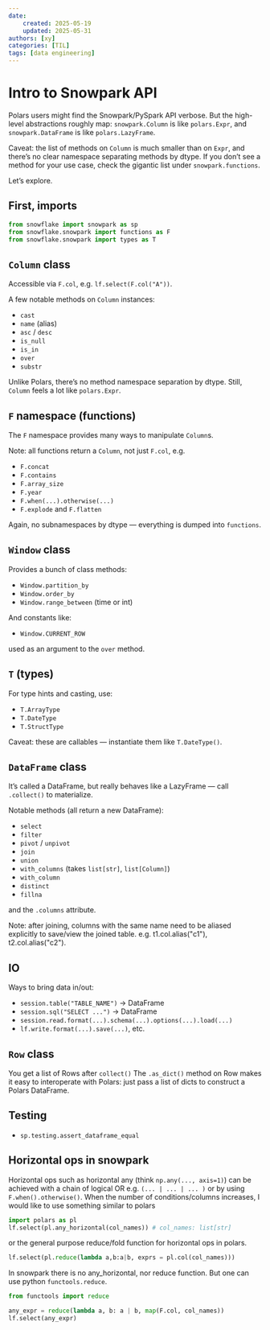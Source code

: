 ```yaml
---
date:
    created: 2025-05-19
    updated: 2025-05-31 
authors: [xy]
categories: [TIL]
tags: [data engineering]
---
```


# Intro to Snowpark API

<!-- more -->

Polars users might find the Snowpark/PySpark API verbose.
But the high-level abstractions roughly map: `snowpark.Column` is like `polars.Expr`, and `snowpark.DataFrame` is like `polars.LazyFrame`.

Caveat: the list of methods on `Column` is much smaller than on `Expr`, and there’s no clear namespace separating methods by dtype.
If you don’t see a method for your use case, check the gigantic list under `snowpark.functions`.

Let’s explore.

## First, imports

```py
from snowflake import snowpark as sp
from snowflake.snowpark import functions as F
from snowflake.snowpark import types as T
```

## `Column` class

Accessible via `F.col`, e.g. `lf.select(F.col("A"))`.

A few notable methods on `Column` instances:

* `cast`
* `name` (alias)
* `asc` / `desc`
* `is_null`
* `is_in`
* `over`
* `substr`

Unlike Polars, there’s no method namespace separation by dtype.
Still, `Column` feels a lot like `polars.Expr`.

## `F` namespace (functions)

The `F` namespace provides many ways to manipulate `Column`s.

Note: all functions return a `Column`, not just `F.col`, e.g.

* `F.concat`
* `F.contains`
* `F.array_size`
* `F.year`
* `F.when(...).otherwise(...)`
* `F.explode` and `F.flatten`

Again, no subnamespaces by dtype — everything is dumped into `functions`.

## `Window` class

Provides a bunch of class methods:

* `Window.partition_by`
* `Window.order_by`
* `Window.range_between` (time or int)

And constants like:

* `Window.CURRENT_ROW`

used as an argument to the `over` method.

## `T` (types)

For type hints and casting, use:

* `T.ArrayType`
* `T.DateType`
* `T.StructType`

Caveat: these are callables — instantiate them like `T.DateType()`.

## `DataFrame` class

It’s called a DataFrame, but really behaves like a LazyFrame — call `.collect()` to materialize.

Notable methods (all return a new DataFrame):

* `select`
* `filter`
* `pivot` / `unpivot`
* `join`
* `union`
* `with_columns` (takes `list[str]`, `list[Column]`)
* `with_column`
* `distinct`
* `fillna`

and the `.columns` attribute.

Note: after joining, columns with the same name need to be aliased explicitly to save/view the joined table.
e.g. t1.col.alias("c1"), t2.col.alias("c2").  

## IO

Ways to bring data in/out:

* `session.table("TABLE_NAME")` → DataFrame
* `session.sql("SELECT ...")` → DataFrame
* `session.read.format(...).schema(...).options(...).load(...)`
* `lf.write.format(...).save(...)`, etc.

## `Row` class

You get a list of Rows after `collect()`
The `.as_dict()` method on Row makes it easy to interoperate with Polars:
just pass a list of dicts to construct a Polars DataFrame.

## Testing

* `sp.testing.assert_dataframe_equal`

## Horizontal ops in snowpark

Horizontal ops such as horizontal any (think `np.any(..., axis=1)`) can be achieved with a chain of logical OR e.g.  `(... | ... | ... )`
or by using `F.when().otherwise()`. When the number of conditions/columns increases, I would like to use something similar to polars 

```py
import polars as pl
lf.select(pl.any_horizontal(col_names)) # col_names: list[str]
```

or the general purpose reduce/fold function for horizontal ops in polars. 

```py
lf.select(pl.reduce(lambda a,b:a|b, exprs = pl.col(col_names)))
```

In snowpark there is no any_horizontal, nor reduce function. 
But one can use python `functools.reduce`.

```py
from functools import reduce

any_expr = reduce(lambda a, b: a | b, map(F.col, col_names))
lf.select(any_expr)
```
